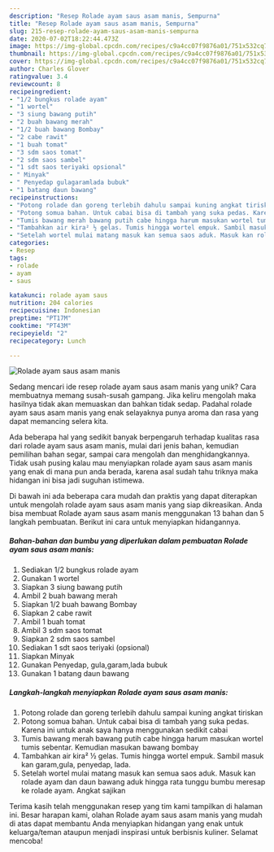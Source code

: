 ```yaml
---
description: "Resep Rolade ayam saus asam manis, Sempurna"
title: "Resep Rolade ayam saus asam manis, Sempurna"
slug: 215-resep-rolade-ayam-saus-asam-manis-sempurna
date: 2020-07-02T18:22:44.473Z
image: https://img-global.cpcdn.com/recipes/c9a4cc07f9876a01/751x532cq70/rolade-ayam-saus-asam-manis-foto-resep-utama.jpg
thumbnail: https://img-global.cpcdn.com/recipes/c9a4cc07f9876a01/751x532cq70/rolade-ayam-saus-asam-manis-foto-resep-utama.jpg
cover: https://img-global.cpcdn.com/recipes/c9a4cc07f9876a01/751x532cq70/rolade-ayam-saus-asam-manis-foto-resep-utama.jpg
author: Charles Glover
ratingvalue: 3.4
reviewcount: 8
recipeingredient:
- "1/2 bungkus rolade ayam"
- "1 wortel"
- "3 siung bawang putih"
- "2 buah bawang merah"
- "1/2 buah bawang Bombay"
- "2 cabe rawit"
- "1 buah tomat"
- "3 sdm saos tomat"
- "2 sdm saos sambel"
- "1 sdt saos teriyaki opsional"
- " Minyak"
- " Penyedap gulagaramlada bubuk"
- "1 batang daun bawang"
recipeinstructions:
- "Potong rolade dan goreng terlebih dahulu sampai kuning angkat tiriskan"
- "Potong somua bahan. Untuk cabai bisa di tambah yang suka pedas. Karena ini untuk anak saya hanya menggunakan sedikit cabai"
- "Tumis bawang merah bawang putih cabe hingga harum masukan wortel tumis sebentar. Kemudian masukan bawang bombay"
- "Tambahkan air kira² ½ gelas. Tumis hingga wortel empuk. Sambil masuk kan garam,gula, penyedap, lada."
- "Setelah wortel mulai matang masuk kan semua saos aduk. Masuk kan rolade ayam dan daun bawang aduk hingga rata tunggu bumbu meresap ke rolade ayam. Angkat sajikan"
categories:
- Resep
tags:
- rolade
- ayam
- saus

katakunci: rolade ayam saus 
nutrition: 204 calories
recipecuisine: Indonesian
preptime: "PT17M"
cooktime: "PT43M"
recipeyield: "2"
recipecategory: Lunch

---
```



![Rolade ayam saus asam manis](https://img-global.cpcdn.com/recipes/c9a4cc07f9876a01/751x532cq70/rolade-ayam-saus-asam-manis-foto-resep-utama.jpg)

Sedang mencari ide resep rolade ayam saus asam manis yang unik? Cara membuatnya memang susah-susah gampang. Jika keliru mengolah maka hasilnya tidak akan memuaskan dan bahkan tidak sedap. Padahal rolade ayam saus asam manis yang enak selayaknya punya aroma dan rasa yang dapat memancing selera kita.

Ada beberapa hal yang sedikit banyak berpengaruh terhadap kualitas rasa dari rolade ayam saus asam manis, mulai dari jenis bahan, kemudian pemilihan bahan segar, sampai cara mengolah dan menghidangkannya. Tidak usah pusing kalau mau menyiapkan rolade ayam saus asam manis yang enak di mana pun anda berada, karena asal sudah tahu triknya maka hidangan ini bisa jadi suguhan istimewa.




Di bawah ini ada beberapa cara mudah dan praktis yang dapat diterapkan untuk mengolah rolade ayam saus asam manis yang siap dikreasikan. Anda bisa membuat Rolade ayam saus asam manis menggunakan 13 bahan dan 5 langkah pembuatan. Berikut ini cara untuk menyiapkan hidangannya.

<!--inarticleads1-->

##### Bahan-bahan dan bumbu yang diperlukan dalam pembuatan Rolade ayam saus asam manis:

1. Sediakan 1/2 bungkus rolade ayam
1. Gunakan 1 wortel
1. Siapkan 3 siung bawang putih
1. Ambil 2 buah bawang merah
1. Siapkan 1/2 buah bawang Bombay
1. Siapkan 2 cabe rawit
1. Ambil 1 buah tomat
1. Ambil 3 sdm saos tomat
1. Siapkan 2 sdm saos sambel
1. Sediakan 1 sdt saos teriyaki (opsional)
1. Siapkan  Minyak
1. Gunakan  Penyedap, gula,garam,lada bubuk
1. Gunakan 1 batang daun bawang




<!--inarticleads2-->

##### Langkah-langkah menyiapkan Rolade ayam saus asam manis:

1. Potong rolade dan goreng terlebih dahulu sampai kuning angkat tiriskan
1. Potong somua bahan. Untuk cabai bisa di tambah yang suka pedas. Karena ini untuk anak saya hanya menggunakan sedikit cabai
1. Tumis bawang merah bawang putih cabe hingga harum masukan wortel tumis sebentar. Kemudian masukan bawang bombay
1. Tambahkan air kira² ½ gelas. Tumis hingga wortel empuk. Sambil masuk kan garam,gula, penyedap, lada.
1. Setelah wortel mulai matang masuk kan semua saos aduk. Masuk kan rolade ayam dan daun bawang aduk hingga rata tunggu bumbu meresap ke rolade ayam. Angkat sajikan




Terima kasih telah menggunakan resep yang tim kami tampilkan di halaman ini. Besar harapan kami, olahan Rolade ayam saus asam manis yang mudah di atas dapat membantu Anda menyiapkan hidangan yang enak untuk keluarga/teman ataupun menjadi inspirasi untuk berbisnis kuliner. Selamat mencoba!
